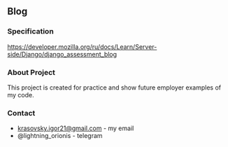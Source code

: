## Blog

### Specification
https://developer.mozilla.org/ru/docs/Learn/Server-side/Django/django_assessment_blog

### About Project
This project is created for practice and show future employer examples of my code.

### Contact
* krasovsky.igor21@gmail.com - my email
* @lightning_orionis - telegram
